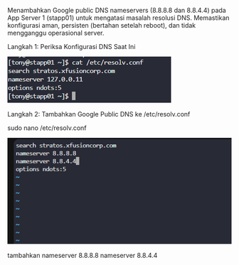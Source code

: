 Menambahkan Google public DNS nameservers (8.8.8.8 dan 8.8.4.4) pada App Server 1 (stapp01) untuk mengatasi masalah resolusi DNS.
Memastikan konfigurasi aman, persisten (bertahan setelah reboot), dan tidak mengganggu operasional server.

Langkah 1: Periksa Konfigurasi DNS Saat Ini

![alt text](image-21.png)

Langkah 2: Tambahkan Google Public DNS ke /etc/resolv.conf


sudo nano /etc/resolv.conf

![alt text](image-22.png)

tambahkan nameserver 8.8.8.8 nameserver 8.8.4.4